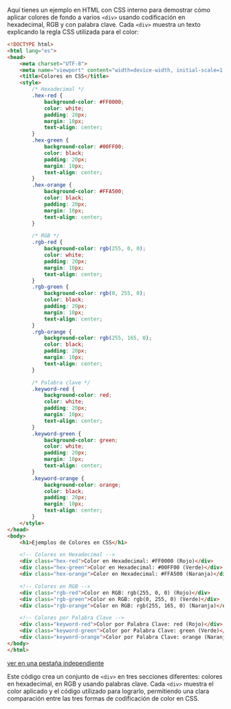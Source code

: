 Aquí tienes un ejemplo en HTML con CSS interno para demostrar cómo aplicar colores de fondo a varios `<div>` usando codificación en hexadecimal, RGB y con palabra clave. Cada `<div>` muestra un texto explicando la regla CSS utilizada para el color:

```html
<!DOCTYPE html>
<html lang="es">
<head>
    <meta charset="UTF-8">
    <meta name="viewport" content="width=device-width, initial-scale=1.0">
    <title>Colores en CSS</title>
    <style>
        /* Hexadecimal */
        .hex-red {
            background-color: #FF0000;
            color: white;
            padding: 20px;
            margin: 10px;
            text-align: center;
        }
        .hex-green {
            background-color: #00FF00;
            color: black;
            padding: 20px;
            margin: 10px;
            text-align: center;
        }
        .hex-orange {
            background-color: #FFA500;
            color: black;
            padding: 20px;
            margin: 10px;
            text-align: center;
        }

        /* RGB */
        .rgb-red {
            background-color: rgb(255, 0, 0);
            color: white;
            padding: 20px;
            margin: 10px;
            text-align: center;
        }
        .rgb-green {
            background-color: rgb(0, 255, 0);
            color: black;
            padding: 20px;
            margin: 10px;
            text-align: center;
        }
        .rgb-orange {
            background-color: rgb(255, 165, 0);
            color: black;
            padding: 20px;
            margin: 10px;
            text-align: center;
        }

        /* Palabra clave */
        .keyword-red {
            background-color: red;
            color: white;
            padding: 20px;
            margin: 10px;
            text-align: center;
        }
        .keyword-green {
            background-color: green;
            color: white;
            padding: 20px;
            margin: 10px;
            text-align: center;
        }
        .keyword-orange {
            background-color: orange;
            color: black;
            padding: 20px;
            margin: 10px;
            text-align: center;
        }
    </style>
</head>
<body>
    <h1>Ejemplos de Colores en CSS</h1>

    <!-- Colores en Hexadecimal -->
    <div class="hex-red">Color en Hexadecimal: #FF0000 (Rojo)</div>
    <div class="hex-green">Color en Hexadecimal: #00FF00 (Verde)</div>
    <div class="hex-orange">Color en Hexadecimal: #FFA500 (Naranja)</div>

    <!-- Colores en RGB -->
    <div class="rgb-red">Color en RGB: rgb(255, 0, 0) (Rojo)</div>
    <div class="rgb-green">Color en RGB: rgb(0, 255, 0) (Verde)</div>
    <div class="rgb-orange">Color en RGB: rgb(255, 165, 0) (Naranja)</div>

    <!-- Colores por Palabra Clave -->
    <div class="keyword-red">Color por Palabra Clave: red (Rojo)</div>
    <div class="keyword-green">Color por Palabra Clave: green (Verde)</div>
    <div class="keyword-orange">Color por Palabra Clave: orange (Naranja)</div>
</body>
</html>
```
[ver en una pestaña independiente](./LM0305_colores.html)

Este código crea un conjunto de `<div>` en tres secciones diferentes: colores en hexadecimal, en RGB y usando palabras clave. Cada `<div>` muestra el color aplicado y el código utilizado para lograrlo, permitiendo una clara comparación entre las tres formas de codificación de color en CSS.

<html lang="es">
<head>
    <meta charset="UTF-8">
    <meta name="viewport" content="width=device-width, initial-scale=1.0">
    <title>Colores en CSS</title>
    <style>
        /* Hexadecimal */
        .hex-red {
            background-color: #FF0000;
            color: white;
            padding: 20px;
            margin: 10px;
            text-align: center;
        }
        .hex-green {
            background-color: #00FF00;
            color: black;
            padding: 20px;
            margin: 10px;
            text-align: center;
        }
        .hex-orange {
            background-color: #FFA500;
            color: black;
            padding: 20px;
            margin: 10px;
            text-align: center;
        }

        /* RGB */
        .rgb-red {
            background-color: rgb(255, 0, 0);
            color: white;
            padding: 20px;
            margin: 10px;
            text-align: center;
        }
        .rgb-green {
            background-color: rgb(0, 255, 0);
            color: black;
            padding: 20px;
            margin: 10px;
            text-align: center;
        }
        .rgb-orange {
            background-color: rgb(255, 165, 0);
            color: black;
            padding: 20px;
            margin: 10px;
            text-align: center;
        }

        /* Palabra clave */
        .keyword-red {
            background-color: red;
            color: white;
            padding: 20px;
            margin: 10px;
            text-align: center;
        }
        .keyword-green {
            background-color: green;
            color: white;
            padding: 20px;
            margin: 10px;
            text-align: center;
        }
        .keyword-orange {
            background-color: orange;
            color: black;
            padding: 20px;
            margin: 10px;
            text-align: center;
        }
    </style>
</head>
<body>
    <h1>Ejemplos de Colores en CSS</h1>

    <!-- Colores en Hexadecimal -->
    <div class="hex-red">Color en Hexadecimal: #FF0000 (Rojo)</div>
    <div class="hex-green">Color en Hexadecimal: #00FF00 (Verde)</div>
    <div class="hex-orange">Color en Hexadecimal: #FFA500 (Naranja)</div>

    <!-- Colores en RGB -->
    <div class="rgb-red">Color en RGB: rgb(255, 0, 0) (Rojo)</div>
    <div class="rgb-green">Color en RGB: rgb(0, 255, 0) (Verde)</div>
    <div class="rgb-orange">Color en RGB: rgb(255, 165, 0) (Naranja)</div>

    <!-- Colores por Palabra Clave -->
    <div class="keyword-red">Color por Palabra Clave: red (Rojo)</div>
    <div class="keyword-green">Color por Palabra Clave: green (Verde)</div>
    <div class="keyword-orange">Color por Palabra Clave: orange (Naranja)</div>
</body>
</html>